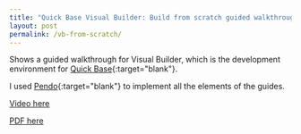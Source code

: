```yaml
---
title: "Quick Base Visual Builder: Build from scratch guided walkthrough"
layout: post
permalink: /vb-from-scratch/
---
```

Shows a guided walkthrough for Visual Builder, which is the development environment for [Quick Base](https://www.quickbase.com){:target="blank"}.

I used [Pendo](https://pendo.io){:target="blank"} to implement all the elements of the guides.

[Video here](/assets/videos/visual-builder-tour-startfromscratch.mp4)

[PDF here](/assets/pdf/visual-builder-tour-startfromscratch.pdf)
